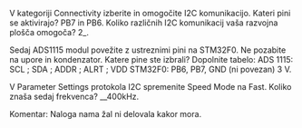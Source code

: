 V kategoriji Connectivity izberite in omogočite I2C komunikacijo. Kateri pini se aktivirajo? PB7 in PB6. Koliko različnih I2C komunikacij vaša razvojna plošča omogoča? 2_.

Sedaj ADS1115 modul povežite z ustreznimi pini na STM32F0. Ne pozabite na upore in kondenzator. Katere pine ste izbrali? Dopolnite tabelo: ADS 1115: SCL ; SDA ; ADDR ; ALRT ; VDD STM32F0: PB6, PB7, GND (ni povezan) 3 V.

V Parameter Settings protokola I2C spremenite Speed Mode na Fast. Koliko znaša sedaj frekvenca? __400kHz.

Komentar: Naloga nama žal ni delovala kakor mora.
